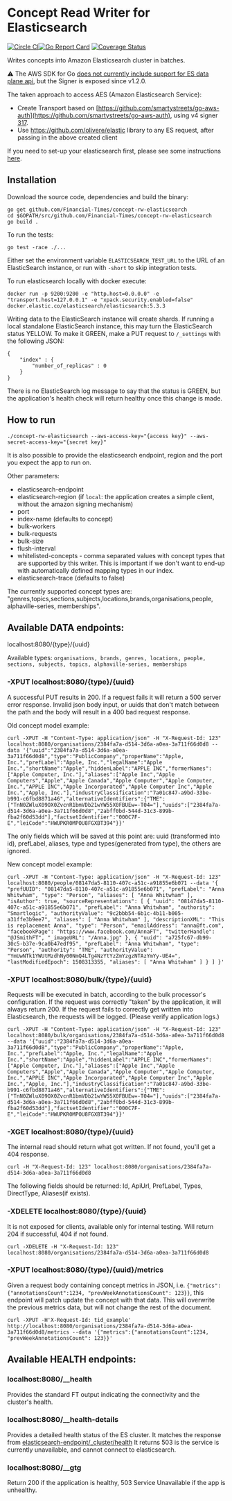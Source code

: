 # Concept Read Writer for Elasticsearch

[![Circle CI](https://circleci.com/gh/Financial-Times/concept-rw-elasticsearch/tree/master.png?style=shield)](https://circleci.com/gh/Financial-Times/concept-rw-elasticsearch/tree/master)[![Go Report Card](https://goreportcard.com/badge/github.com/Financial-Times/concept-rw-elasticsearch)](https://goreportcard.com/report/github.com/Financial-Times/concept-rw-elasticsearch) [![Coverage Status](https://coveralls.io/repos/github/Financial-Times/concept-rw-elasticsearch/badge.svg)](https://coveralls.io/github/Financial-Times/concept-rw-elasticsearch)


Writes concepts into Amazon Elasticsearch cluster in batches.

:warning: The AWS SDK for Go [does not currently include support for ES data plane api](https://github.com/aws/aws-sdk-go/issues/710), but the Signer is exposed since v1.2.0.

The taken approach to access AES (Amazon Elasticsearch Service):
- Create Transport based on [https://github.com/smartystreets/go-aws-auth](https://github.com/smartystreets/go-aws-auth), using v4 signer [317](
).
- Use https://github.com/olivere/elastic library to any ES request, after passing in the above created client

If you need to set-up your elasticsearch first, please see some instructions [here](https://github.com/Financial-Times/concept-rw-elasticsearch/blob/master/mapping_readme.md).

## Installation

Download the source code, dependencies and build the binary:

```
go get github.com/Financial-Times/concept-rw-elasticsearch
cd $GOPATH/src/github.com/Financial-Times/concept-rw-elasticsearch
go build .
```

To run the tests:

```
go test -race ./...
```

Either set the environment variable `ELASTICSEARCH_TEST_URL` to the URL of an ElasticSearch instance, or run with `-short` to skip integration tests.

To run elasticsearch locally with docker execute:
```
docker run -p 9200:9200 -e "http.host=0.0.0.0" -e "transport.host=127.0.0.1" -e "xpack.security.enabled=false"  docker.elastic.co/elasticsearch/elasticsearch:5.3.3
```

Writing data to the ElasticSearch instance will create shards. If running a local standalone ElasticSearch instance, this may turn the ElasticSearch status YELLOW. To make it GREEN, make a PUT request to `/_settings` with the following JSON:

```
{
    "index" : {
        "number_of_replicas" : 0
    }
}
```

There is no ElasticSearch log message to say that the status is GREEN, but the application's health check will return healthy once this change is made.

## How to run

```
./concept-rw-elasticsearch --aws-access-key="{access key}" --aws-secret-access-key="{secret key}"
```
It is also possible to provide the elasticsearch endpoint, region and the port you expect the app to run on.

Other parameters:
- elasticsearch-endpoint
- elasticsearch-region (if `local`: the application creates a simple client, without the amazon signing mechanism)
- port
- index-name (defaults to concept)
- bulk-workers
- bulk-requests
- bulk-size
- flush-interval
- whitelisted-concepts - comma separated values with concept types that are supported by this writer. This is important if we don't want to end-up with automatically defined mapping types in our index.
- elasticsearch-trace (defaults to false)

The currently supported concept types are: "genres,topics,sections,subjects,locations,brands,organisations,people, alphaville-series, memberships".

## Available DATA endpoints:

localhost:8080/{type}/{uuid}

Available types:
`organisations, brands, genres, locations, people, sections, subjects, topics, alphaville-series, memberships`

### -XPUT localhost:8080/{type}/{uuid}

A successful PUT results in 200. If a request fails it will return a 500 server error response.
Invalid json body input, or uuids that don't match between the path and the body will result in a 400 bad request response.

Old concept model example:

`curl -XPUT -H "Content-Type: application/json" -H "X-Request-Id: 123" localhost:8080/organisations/2384fa7a-d514-3d6a-a0ea-3a711f66d0d8 --data '{"uuid":"2384fa7a-d514-3d6a-a0ea-3a711f66d0d8","type":"PublicCompany","properName":"Apple, Inc.","prefLabel":"Apple, Inc.","legalName":"Apple Inc.","shortName":"Apple","hiddenLabel":"APPLE INC","formerNames":["Apple Computer, Inc."],"aliases":["Apple Inc","Apple Computers","Apple","Apple Canada","Apple Computer","Apple Computer, Inc.","APPLE INC","Apple Incorporated","Apple Computer Inc","Apple Inc.","Apple, Inc."],"industryClassification":"7a01c847-a9bd-33be-b991-c6fbd8871a46","alternativeIdentifiers":{"TME":["TnN0ZWluX09OX0ZvcnR1bmVDb21wYW55X0FBUEw=-T04="],"uuids":["2384fa7a-d514-3d6a-a0ea-3a711f66d0d8","2abff0bd-544d-31c3-899b-fba2f60d53dd"],"factsetIdentifier":"000C7F-E","leiCode":"HWUPKR0MPOU8FGXBT394"}}'`

The only fields which will be saved at this point are: uuid (transformed into id), prefLabel, aliases, type and types(generated from type), the others are ignored.

New concept model example:

`curl -XPUT -H "Content-Type: application/json" -H "X-Request-Id: 123" localhost:8080/people/08147da5-8110-407c-a51c-a91855e6b071 --data '{
     "prefUUID": "08147da5-8110-407c-a51c-a91855e6b071",
     "prefLabel": "Anna Whitwham",
     "type": "Person",
     "aliases": [
         "Anna Whitwham"
     ],
     "isAuthor": true,
     "sourceRepresentations": [
      {
             "uuid": "08147da5-8110-407c-a51c-a91855e6b071",
             "prefLabel": "Anna Whitwham",
             "authority": "Smartlogic",
             "authorityValue": "9c2bbb54-6b1c-4b11-b005-a31ffe3b9ee7",
             "aliases": [
                 "Anna Whitwham"
             ],
             "descriptionXML": "This is replacement Anna",
             "type": "Person",
             "emailAddress": "anna@ft.com",
             "facebookPage": "https://www.facebook.com/AnnaFT",
             "twitterHandle": "@JSmithFT",
             "_imageURL": "/Anna.jpg"
         },
         {
             "uuid": "a725fc67-db99-30c5-b37e-9ca0b47edf95",
             "prefLabel": "Anna Whitwham",
             "type": "Person",
             "authority": "TME",
             "authorityValue": "YmUwNTk1YWUtMzdhNy00NmQ4LTg4NzYtYzZmYzgzNTAzYmYy-UE4=",
             "lastModifiedEpoch": 1508313355,
             "aliases": [
                 "Anna Whitwham"
             ]
         }
     ]
 }'`

### -XPUT localhost:8080/bulk/{type}/{uuid}

Requests will be executed in batch, according to the bulk processor's configuration.
If the request was correctly "taken" by the application, it will always return 200.
If the request fails to correctly get written into Elasticsearch, the requests will be logged. (Please verify application logs.)

`curl -XPUT -H "Content-Type: application/json" -H "X-Request-Id: 123" localhost:8080/bulk/organisations/2384fa7a-d514-3d6a-a0ea-3a711f66d0d8 --data '{"uuid":"2384fa7a-d514-3d6a-a0ea-3a711f66d0d8","type":"PublicCompany","properName":"Apple, Inc.","prefLabel":"Apple, Inc.","legalName":"Apple Inc.","shortName":"Apple","hiddenLabel":"APPLE INC","formerNames":["Apple Computer, Inc."],"aliases":["Apple Inc","Apple Computers","Apple","Apple Canada","Apple Computer","Apple Computer, Inc.","APPLE INC","Apple Incorporated","Apple Computer Inc","Apple Inc.","Apple, Inc."],"industryClassification":"7a01c847-a9bd-33be-b991-c6fbd8871a46","alternativeIdentifiers":{"TME":["TnN0ZWluX09OX0ZvcnR1bmVDb21wYW55X0FBUEw=-T04="],"uuids":["2384fa7a-d514-3d6a-a0ea-3a711f66d0d8","2abff0bd-544d-31c3-899b-fba2f60d53dd"],"factsetIdentifier":"000C7F-E","leiCode":"HWUPKR0MPOU8FGXBT394"}}'`


### -XGET localhost:8080/{type}/{uuid}

The internal read should return what got written. If not found, you'll get a 404 response.

`curl -H "X-Request-Id: 123" localhost:8080/organisations/2384fa7a-d514-3d6a-a0ea-3a711f66d0d8`

The following fields should be returned: Id, ApiUrl, PrefLabel, Types, DirectType, Aliases(if exists).

### -XDELETE localhost:8080/{type}/{uuid}
It is not exposed for clients, available only for internal testing.
Will return 204 if successful, 404 if not found.

`curl -XDELETE -H "X-Request-Id: 123" localhost:8080/organisations/2384fa7a-d514-3d6a-a0ea-3a711f66d0d8`

### -XPUT localhost:8080/{type}/{uuid}/metrics

Given a request body containing concept metrics in JSON, i.e. `{"metrics":{"annotationsCount":1234, "prevWeekAnnotationsCount": 123}}`, this endpoint will patch update the concept with that data. This will overwrite the previous metrics data, but will not change the rest of the document.

```
curl -XPUT -H'X-Request-Id: tid_example' http://localhost:8080/organisations/2384fa7a-d514-3d6a-a0ea-3a711f66d0d8/metrics --data '{"metrics":{"annotationsCount":1234, "prevWeekAnnotationsCount": 123}}'
```

## Available HEALTH endpoints:

### localhost:8080/__health

Provides the standard FT output indicating the connectivity and the cluster's health.

### localhost:8080/__health-details

Provides a detailed health status of the ES cluster.
It matches the response from [elasticsearch-endpoint/_cluster/health](https://www.elastic.co/guide/en/elasticsearch/reference/current/cluster-health.html)
It returns 503 is the service is currently unavailable, and cannot connect to elasticsearch.

### localhost:8080/__gtg

Return 200 if the application is healthy, 503 Service Unavailable if the app is unhealthy.
